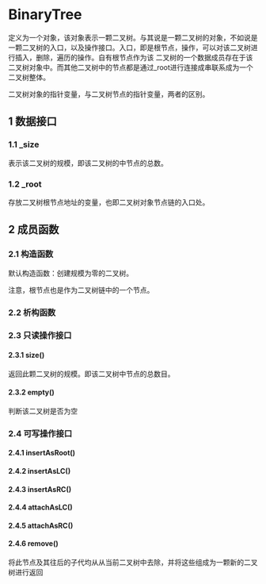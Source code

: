 # BinaryTree

定义为一个对象，该对象表示一颗二叉树。与其说是一颗二叉树的对象，不如说是一颗二叉树的入口，以及操作接口。入口，即是根节点，操作，可以对该二叉树进行插入，删除，遍历的操作。自有根节点作为该 二叉树的一个数据成员存在于该二叉树对象中。而其他二叉树中的节点都是通过_root进行连接成串联系成为一个二叉树整体。

二叉树对象的指针变量，与二叉树节点的指针变量，两者的区别。

## 1 数据接口

### 1.1 _size

表示该二叉树的规模，即该二叉树的中节点的总数。

### 1.2 _root

存放二叉树根节点地址的变量，也即二叉树对象节点链的入口处。

## 2 成员函数

### 2.1 构造函数

默认构造函数：创建规模为零的二叉树。

注意，根节点也是作为二叉树链中的一个节点。

### 2.2 析构函数

### 2.3 只读操作接口

#### 2.3.1 size()

返回此颗二叉树的规模。即该二叉树中节点的总数目。

#### 2.3.2 empty()

判断该二叉树是否为空

### 2.4 可写操作接口

#### 2.4.1 insertAsRoot()

#### 2.4.2 insertAsLC()

#### 2.4.3 insertAsRC()

#### 2.4.4 attachAsLC()

#### 2.4.5 attachAsRC()

#### 2.4.6 remove()

将此节点及其往后的子代均从从当前二叉树中去除，并将这些组成为一颗新的二叉树进行返回



